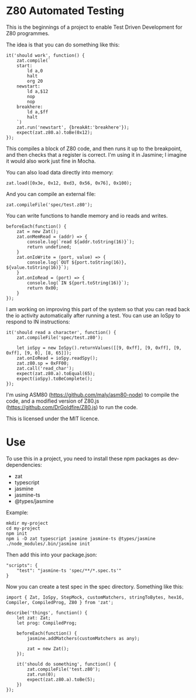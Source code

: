Z80 Automated Testing
=====================

This is the beginnings of a project to enable Test Driven Development
for Z80 programmes.

The idea is that you can do something like this:

    it('should work', function() {
        zat.compile(`
        start:
            ld a,0
            halt
            org 20
        newstart:
            ld a,$12
            nop
            nop
        breakhere:
            ld a,$ff
            halt
        `)
        zat.run('newstart', {breakAt:'breakhere'});
        expect(zat.z80.a).toBe(0x12);
    });

This compiles a block of Z80 code, and then runs it up to the breakpoint, and then checks that a register is correct. I'm using it in Jasmine; I imagine it would also work just fine in Mocha.

You can also load data directly into memory:

    zat.load([0x3e, 0x12, 0xd3, 0x56, 0x76], 0x100);

And you can compile an external file:

    zat.compileFile('spec/test.z80');

You can write functions to handle memory and io reads and writes.

    beforeEach(function() {
        zat = new Zat();
        zat.onMemRead = (addr) => {
            console.log(`read ${addr.toString(16)}`);
            return undefined;
        }
        zat.onIoWrite = (port, value) => {
            console.log(`OUT ${port.toString(16)}, ${value.toString(16)}`);
        }
        zat.onIoRead = (port) => {
            console.log(`IN ${port.toString(16)}`);
            return 0x00;
        }
    });

I am working on improving this part
of the system so that you can read back the io activity automatically after running a test. You can
use an IoSpy to respond to IN instructions:

    it('should read a character', function() {
        zat.compileFile('spec/test.z80');

        let ioSpy = new IoSpy().returnValues([[9, 0xff], [9, 0xff], [9, 0xff], [9, 0], [8, 65]]);
        zat.onIoRead = ioSpy.readSpy();
        zat.z80.sp = 0xFF00;
        zat.call('read_char');
        expect(zat.z80.a).toEqual(65);
        expect(ioSpy).toBeComplete();
    });

I'm using ASM80 (https://github.com/maly/asm80-node) to compile the code, and a modified version
of Z80.js (https://github.com/DrGoldfire/Z80.js) to run the code.

This is licensed under the MIT licence.

Use
===

To use this in a project, you need to install these npm packages as dev-dependencies:
 
 * zat
 * typescript
 * jasmine
 * jasmine-ts
 * @types/jasmine

Example:

```
mkdir my-project
cd my-project
npm init
npm i -D zat typescript jasmine jasmine-ts @types/jasmine
./node_modules/.bin/jasmine init
```
Then add this into your package.json:
```
"scripts": {
    "test": "jasmine-ts 'spec/**/*.spec.ts'"
}
```
Now you can create a test spec in the spec directory. Something like this:
```
import { Zat, IoSpy, StepMock, customMatchers, stringToBytes, hex16, Compiler, CompiledProg, Z80 } from 'zat';

describe('things', function() {
    let zat: Zat;
    let prog: CompiledProg;

    beforeEach(function() {
        jasmine.addMatchers(customMatchers as any);

        zat = new Zat();
    });

    it('should do something', function() {
        zat.compileFile('test.z80');
        zat.run(0);
        expect(zat.z80.a).toBe(5);
    })
});
```
